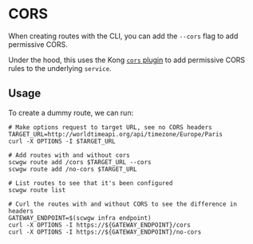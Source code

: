 # CORS

When creating routes with the CLI, you can add the `--cors` flag to add permissive CORS.

Under the hood, this uses the Kong [`cors` plugin](https://docs.konghq.com/hub/kong-inc/cors/) to add permissive CORS rules to the underlying `service`.

## Usage

To create a dummy route, we can run:

```
# Make options request to target URL, see no CORS headers
TARGET_URL=http://worldtimeapi.org/api/timezone/Europe/Paris
curl -X OPTIONS -I $TARGET_URL

# Add routes with and without cors
scwgw route add /cors $TARGET_URL --cors
scwgw route add /no-cors $TARGET_URL

# List routes to see that it's been configured
scwgw route list

# Curl the routes with and without CORS to see the difference in headers
GATEWAY_ENDPOINT=$(scwgw infra endpoint)
curl -X OPTIONS -I https://${GATEWAY_ENDPOINT}/cors
curl -X OPTIONS -I https://${GATEWAY_ENDPOINT}/no-cors
```

